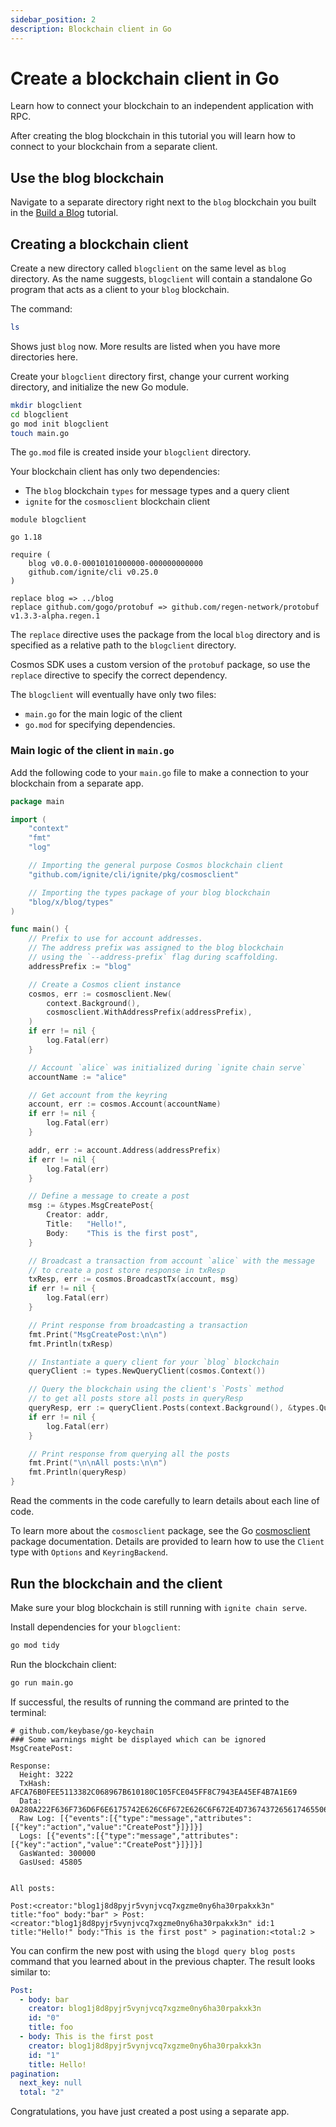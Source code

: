 ```yaml
---
sidebar_position: 2
description: Blockchain client in Go
---
```


# Create a blockchain client in Go

Learn how to connect your blockchain to an independent application with RPC.

After creating the blog blockchain in this tutorial you will learn how to connect to your blockchain from a separate
client.

## Use the blog blockchain

Navigate to a separate directory right next to the `blog` blockchain you built in the [Build a Blog](index.md) tutorial.

## Creating a blockchain client

Create a new directory called `blogclient` on the same level as `blog` directory. As the name suggests, `blogclient`
will contain a standalone Go program that acts as a client to your `blog` blockchain.

The command:

```bash
ls
```

Shows just `blog` now. More results are listed when you have more directories here.

Create your `blogclient` directory first, change your current working directory, and initialize the new Go module.

```bash
mkdir blogclient
cd blogclient
go mod init blogclient
touch main.go
```

The `go.mod` file is created inside your `blogclient` directory.

Your blockchain client has only two dependencies:

- The `blog` blockchain `types` for message types and a query client
- `ignite` for the `cosmosclient` blockchain client

```go-module
module blogclient

go 1.18

require (
    blog v0.0.0-00010101000000-000000000000
    github.com/ignite/cli v0.25.0
)

replace blog => ../blog
replace github.com/gogo/protobuf => github.com/regen-network/protobuf v1.3.3-alpha.regen.1
```

The `replace` directive uses the package from the local `blog` directory and is specified as a relative path to
the `blogclient` directory.

Cosmos SDK uses a custom version of the `protobuf` package, so use the `replace` directive to specify the correct
dependency.

The `blogclient` will eventually have only two files:

- `main.go` for the main logic of the client
- `go.mod` for specifying dependencies.

### Main logic of the client in `main.go`

Add the following code to your `main.go` file to make a connection to your blockchain from a separate app.

```go
package main

import (
	"context"
	"fmt"
	"log"

	// Importing the general purpose Cosmos blockchain client
	"github.com/ignite/cli/ignite/pkg/cosmosclient"

	// Importing the types package of your blog blockchain
	"blog/x/blog/types"
)

func main() {
	// Prefix to use for account addresses.
	// The address prefix was assigned to the blog blockchain
	// using the `--address-prefix` flag during scaffolding.
	addressPrefix := "blog"

	// Create a Cosmos client instance
	cosmos, err := cosmosclient.New(
		context.Background(),
		cosmosclient.WithAddressPrefix(addressPrefix),
	)
	if err != nil {
		log.Fatal(err)
	}

	// Account `alice` was initialized during `ignite chain serve`
	accountName := "alice"

	// Get account from the keyring
	account, err := cosmos.Account(accountName)
	if err != nil {
		log.Fatal(err)
	}

	addr, err := account.Address(addressPrefix)
	if err != nil {
		log.Fatal(err)
	}

	// Define a message to create a post
	msg := &types.MsgCreatePost{
		Creator: addr,
		Title:   "Hello!",
		Body:    "This is the first post",
	}

	// Broadcast a transaction from account `alice` with the message
	// to create a post store response in txResp
	txResp, err := cosmos.BroadcastTx(account, msg)
	if err != nil {
		log.Fatal(err)
	}

	// Print response from broadcasting a transaction
	fmt.Print("MsgCreatePost:\n\n")
	fmt.Println(txResp)

	// Instantiate a query client for your `blog` blockchain
	queryClient := types.NewQueryClient(cosmos.Context())

	// Query the blockchain using the client's `Posts` method
	// to get all posts store all posts in queryResp
	queryResp, err := queryClient.Posts(context.Background(), &types.QueryPostsRequest{})
	if err != nil {
		log.Fatal(err)
	}

	// Print response from querying all the posts
	fmt.Print("\n\nAll posts:\n\n")
	fmt.Println(queryResp)
}
```

Read the comments in the code carefully to learn details about each line of code.

To learn more about the `cosmosclient` package, see the Go
[cosmosclient](https://pkg.go.dev/github.com/ignite/cli/ignite/pkg/cosmosclient) package documentation. Details are
provided to learn how to use the `Client` type with `Options` and `KeyringBackend`.

## Run the blockchain and the client

Make sure your blog blockchain is still running with `ignite chain serve`.

Install dependencies for your `blogclient`:

```bash
go mod tidy
```

Run the blockchain client:

```bash
go run main.go
```

If successful, the results of running the command are printed to the terminal:

```
# github.com/keybase/go-keychain
### Some warnings might be displayed which can be ignored
MsgCreatePost:

Response:
  Height: 3222
  TxHash: AFCA76B0FEE5113382C068967B610180C105FCE045FF8C7943EA45EF4B7A1E69
  Data: 0A280A222F636F736D6F6E6175742E626C6F672E626C6F672E4D7367437265617465506F737412020801
  Raw Log: [{"events":[{"type":"message","attributes":[{"key":"action","value":"CreatePost"}]}]}]
  Logs: [{"events":[{"type":"message","attributes":[{"key":"action","value":"CreatePost"}]}]}]
  GasWanted: 300000
  GasUsed: 45805


All posts:

Post:<creator:"blog1j8d8pyjr5vynjvcq7xgzme0ny6ha30rpakxk3n" title:"foo" body:"bar" > Post:<creator:"blog1j8d8pyjr5vynjvcq7xgzme0ny6ha30rpakxk3n" id:1 title:"Hello!" body:"This is the first post" > pagination:<total:2 > 
```

You can confirm the new post with using the `blogd query blog posts` command that you learned about in the previous
chapter.
The result looks similar to:

```yaml
Post:
  - body: bar
    creator: blog1j8d8pyjr5vynjvcq7xgzme0ny6ha30rpakxk3n
    id: "0"
    title: foo
  - body: This is the first post
    creator: blog1j8d8pyjr5vynjvcq7xgzme0ny6ha30rpakxk3n
    id: "1"
    title: Hello!
pagination:
  next_key: null
  total: "2"
```

Congratulations, you have just created a post using a separate app.
